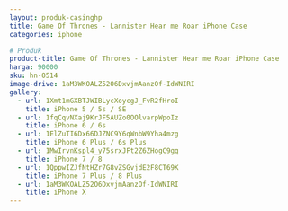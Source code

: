 ```yaml
---
layout: produk-casinghp
title: Game Of Thrones - Lannister Hear me Roar iPhone Case
categories: iphone

# Produk
product-title: Game Of Thrones - Lannister Hear me Roar iPhone Case
harga: 90000
sku: hn-0514
image-drive: 1aM3WKOALZ52O6DxvjmAanzOf-IdWNIRI
gallery:
  - url: 1Xmt1mGXBTJWIBLycXoycgJ_FvR2fHroI
    title: iPhone 5 / 5s / SE
  - url: 1fqCqvNXaj9KrJF5AUZo0OOlvarpWpoIz
    title: iPhone 6 / 6s
  - url: 1ElZuTI6Dx66DJZNC9Y6qWnbW9Yha4mzg
    title: iPhone 6 Plus / 6s Plus
  - url: 1MwIrvnKspl4_y75srxJFt2Z6ZHogC9gq
    title: iPhone 7 / 8
  - url: 1QppwIZJfNtHZr7G8vZSGvjdE2F8CT69K
    title: iPhone 7 Plus / 8 Plus
  - url: 1aM3WKOALZ52O6DxvjmAanzOf-IdWNIRI
    title: iPhone X
---
```

